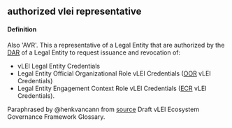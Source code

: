## authorized vlei representative

<h4>Definition</h4><p>Also &#39;AVR&#39;. This a representative of a Legal Entity that are authorized by the <a href="DAR">DAR</a> of a Legal Entity to request issuance and revocation of:</p><ul><li>vLEI Legal Entity Credentials</li><li>Legal Entity Official Organizational Role vLEI Credentials (<a href="official-organizational-role">OOR</a> vLEI Credentials)</li><li>Legal Entity Engagement Context Role vLEI Credentials (<a href="engagement-context-role">ECR</a> vLEI Credentials).</li></ul><p>Paraphrased by @henkvancann from <a href="https://www.gleif.org/vlei/introducing-the-vlei-ecosystem-governance-framework/2022-02-07_verifiable-lei-vlei-ecosystem-governance-framework-glossary-draft-publication_v0.9-draft.pdf">source</a> Draft vLEI Ecosystem Governance Framework Glossary.</p>

